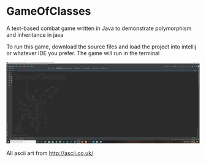 # GameOfClasses
A text-based combat game written in Java to demonstrate polymorphism and inheritance in java

To run this game, download the source files and load the project into intellij or whatever IDE you prefer. The game will run in the terminal

![](images/goc_startscreen.png)

All ascii art from http://ascii.co.uk/
